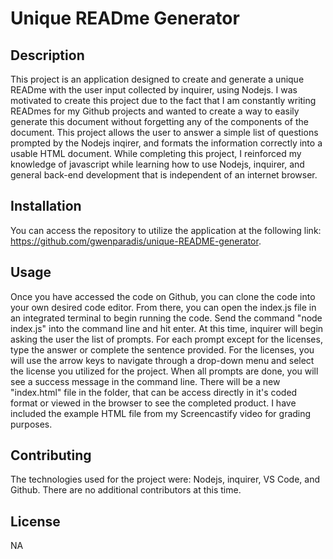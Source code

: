 # Unique READme Generator

## Description
This project is an application designed to create and generate a unique READme with the user input collected by inquirer, using Nodejs. I was motivated to create this project due to the fact that I am constantly writing READmes for my Github projects and wanted to create a way to easily generate this document without forgetting any of the components of the document. This project allows the user to answer a simple list of questions prompted by the Nodejs inqirer, and formats the information correctly into a usable HTML document. While completing this project, I reinforced my knowledge of javascript while learning how to use Nodejs, inquirer, and general back-end development that is independent of an internet browser.

## Installation
You can access the repository to utilize the application at the following link: https://github.com/gwenparadis/unique-README-generator.

## Usage
Once you have accessed the code on Github,  you can clone the code into your own desired code editor. From there, you can open the index.js file in an integrated terminal to begin running the code. Send the command "node index.js" into the command line and hit enter. At this time, inquirer will begin asking the user the list of prompts. For each prompt except for the licenses, type the answer or complete the sentence provided. For the licenses, you will use the arrow keys to navigate through a drop-down menu and select the license you utilized for the project. When all prompts are done, you will see a success message in the command line. There will be a new "index.html" file in the folder, that can be access directly in it's coded format or viewed in the browser to see the completed product. I have included the example HTML file from my Screencastify video for grading purposes. 

## Contributing
The technologies used for the project were: Nodejs, inquirer, VS Code, and Github.
There are no additional contributors at this time.

## License
NA
